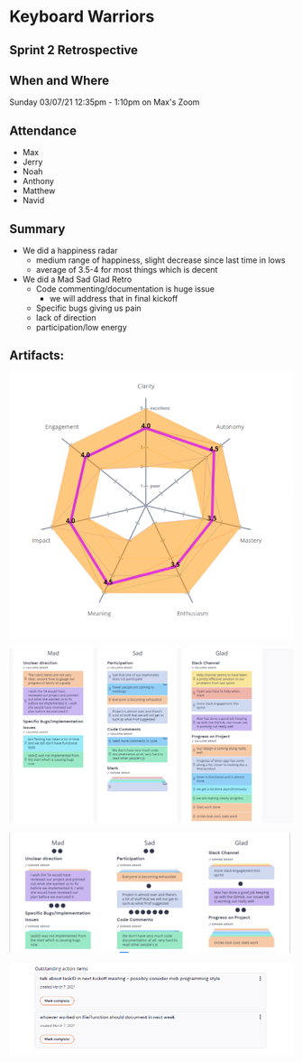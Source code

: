 # Keyboard Warriors

## Sprint 2 Retrospective

## When and Where

Sunday 03/07/21 12:35pm - 1:10pm on Max's Zoom

## Attendance

- Max
- Jerry
- Noah
- Anthony
- Matthew
- Navid


## Summary

- We did a happiness radar
  - medium range of happiness, slight decrease since last time in lows
  - average of 3.5-4 for most things which is decent
- We did a Mad Sad Glad Retro
  - Code commenting/documentation is huge issue
    - we will address that in final kickoff
  - Specific bugs giving us pain
  - lack of direction
  - participation/low energy

## Artifacts:

![Radar](retro-2-happiness-radar.PNG)

![Mad Sad Glad Raw](retro-2-mad-sad-glad-raw.PNG)

![Mad Sad Glad Voted](retro-2-mad-sad-glad.PNG)

![Action items](retro-2-action-items.PNG)